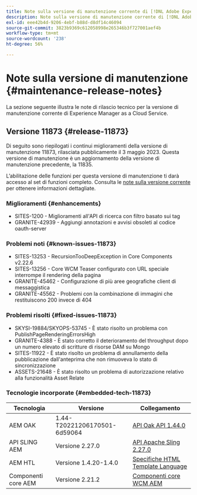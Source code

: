 ```yaml
---
title: Note sulla versione di manutenzione corrente di [!DNL Adobe Experience Manager]  as a Cloud Service.
description: Note sulla versione di manutenzione corrente di [!DNL Adobe Experience Manager]  as a Cloud Service.
exl-id: eee42b4d-9206-4ebf-b88d-d8df14c46094
source-git-commit: 3823b9369c612058998e265346b3f727001aef4b
workflow-type: tm+mt
source-wordcount: '238'
ht-degree: 56%

---
```


# Note sulla versione di manutenzione {#maintenance-release-notes}

La sezione seguente illustra le note di rilascio tecnico per la versione di manutenzione corrente di Experience Manager as a Cloud Service.

## Versione 11873 {#release-11873}

Di seguito sono riepilogati i continui miglioramenti della versione di manutenzione 11873, rilasciata pubblicamente il 3 maggio 2023. Questa versione di manutenzione è un aggiornamento della versione di manutenzione precedente, la 11835.

L’abilitazione delle funzioni per questa versione di manutenzione ti darà accesso al set di funzioni completo. Consulta le [note sulla versione corrente](/help/release-notes/release-notes-cloud/release-notes-current.md) per ottenere informazioni dettagliate.

### Miglioramenti {#enhancements}

- SITES-1200 - Miglioramenti all&#39;API di ricerca con filtro basato sui tag
- GRANITE-42939 - Aggiungi annotazioni e avvisi obsoleti al codice oauth-server

### Problemi noti {#known-issues-11873}

- SITES-13253 - RecursionTooDeepException in Core Components v2.22.6
- SITES-13256 - Core WCM Teaser configurato con URL speciale interrompe il rendering della pagina
- GRANITE-45462 - Configurazione di più aree geografiche client di messaggistica
- GRANITE-45562 - Problemi con la combinazione di immagini che restituiscono 200 invece di 404

### Problemi risolti {#fixed-issues-11873}

- SKYSI-19884/SKYOPS-53745 - È stato risolto un problema con PublishPageRenderingErrorsHigh
- GRANITE-4388 - È stato corretto il deterioramento del throughput dopo un numero elevato di scritture di risorse DAM su Mongo
- SITES-11922 - È stato risolto un problema di annullamento della pubblicazione dall&#39;anteprima che non rimuoveva lo stato di sincronizzazione
- ASSETS-21648 - È stato risolto un problema di autorizzazione relativo alla funzionalità Asset Relate

### Tecnologie incorporate {#embedded-tech-11873}

| Tecnologia | Versione | Collegamento |
|---|---|---|
| AEM OAK | 1.44-T20221206170501-6d59064 | [API Oak API 1.44.0](https://www.javadoc.io/doc/org.apache.jackrabbit/oak-api/1.44.0/index.html) |
| API SLING AEM | Versione 2.27.0 | [API Apache Sling 2.27.0](https://www.javadoc.io/doc/org.apache.sling/org.apache.sling.api/latest/index.html) |
| AEM HTL | Versione 1.4.20-1.4.0 | [Specifiche HTML Template Language](https://github.com/adobe/htl-spec) |
| Componenti core AEM | Versione 2.21.2 | [Componenti core WCM AEM](https://github.com/adobe/aem-core-wcm-components) |
